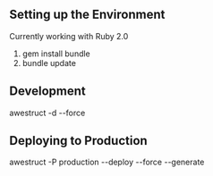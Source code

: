 Setting up the Environment
--------------------
Currently working with Ruby 2.0

1. gem install bundle
1. bundle update

Development
--------------------
awestruct -d --force

Deploying to Production
-----------------------
awestruct -P production --deploy --force --generate
